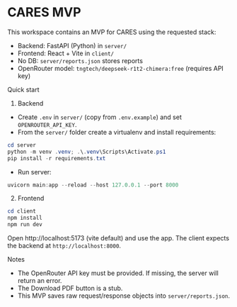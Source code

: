 # CARES MVP

This workspace contains an MVP for CARES using the requested stack:

- Backend: FastAPI (Python) in `server/`
- Frontend: React + Vite in `client/`
- No DB: `server/reports.json` stores reports
- OpenRouter model: `tngtech/deepseek-r1t2-chimera:free` (requires API key)

Quick start

1. Backend

 - Create `.env` in `server/` (copy from `.env.example`) and set `OPENROUTER_API_KEY`.
 - From the `server/` folder create a virtualenv and install requirements:

```powershell
cd server
python -m venv .venv; .\.venv\Scripts\Activate.ps1
pip install -r requirements.txt
```

 - Run server:

```powershell
uvicorn main:app --reload --host 127.0.0.1 --port 8000
```

2. Frontend

```powershell
cd client
npm install
npm run dev
```

Open http://localhost:5173 (vite default) and use the app. The client expects the backend at `http://localhost:8000`.

Notes

- The OpenRouter API key must be provided. If missing, the server will return an error.
- The Download PDF button is a stub.
- This MVP saves raw request/response objects into `server/reports.json`.
